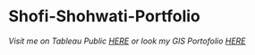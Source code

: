 # Shofi-Shohwati-Portfolio

*Visit me on Tableau Public [HERE](https://public.tableau.com/app/profile/shofi.shohwati)* *or look my GIS Portofolio [HERE](https://shofishohwati.my.canva.site/)*
